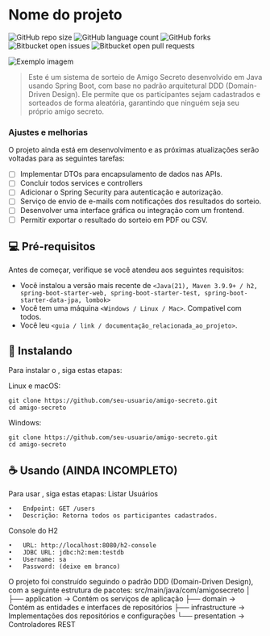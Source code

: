 # Nome do projeto

![GitHub repo size](https://img.shields.io/github/repo-size/iuricode/README-template?style=for-the-badge)
![GitHub language count](https://img.shields.io/badge/Java-ED8B00?style=for-the-badge&logo=java&logoColor=white)
![GitHub forks](https://img.shields.io/github/forks/iuricode/README-template?style=for-the-badge)
![Bitbucket open issues](https://img.shields.io/bitbucket/issues/iuricode/README-template?style=for-the-badge)
![Bitbucket open pull requests](https://img.shields.io/bitbucket/pr-raw/iuricode/README-template?style=for-the-badge)

<img src="imagem.png" alt="Exemplo imagem">

> Este é um sistema de sorteio de Amigo Secreto desenvolvido em Java usando Spring Boot, com base no padrão arquitetural DDD (Domain-Driven Design). Ele permite que os participantes sejam cadastrados e sorteados de forma aleatória, garantindo que ninguém seja seu próprio amigo secreto.

### Ajustes e melhorias

O projeto ainda está em desenvolvimento e as próximas atualizações serão voltadas para as seguintes tarefas:

- [ ] Implementar DTOs para encapsulamento de dados nas APIs.
- [ ] Concluir todos services e controllers
- [ ] Adicionar o Spring Security para autenticação e autorização.
- [ ] Serviço de envio de e-mails com notificações dos resultados do sorteio.
- [ ] Desenvolver uma interface gráfica ou integração com um frontend.
- [ ] Permitir exportar o resultado do sorteio em PDF ou CSV.

## 💻 Pré-requisitos

Antes de começar, verifique se você atendeu aos seguintes requisitos:

- Você instalou a versão mais recente de `<Java(21), Maven 3.9.9+ / h2, spring-boot-starter-web, spring-boot-starter-test, spring-boot-starter-data-jpa, lombok>`
- Você tem uma máquina `<Windows / Linux / Mac>`. Compativel com todos.
- Você leu `<guia / link / documentação_relacionada_ao_projeto>`.

## 🚀 Instalando <SecretFriend>

Para instalar o <SecrefFriend>, siga estas etapas:

Linux e macOS:

```
git clone https://github.com/seu-usuario/amigo-secreto.git
cd amigo-secreto
```

Windows:

```
git clone https://github.com/seu-usuario/amigo-secreto.git
cd amigo-secreto
```

## ☕ Usando <SecretFriend> (AINDA INCOMPLETO)

Para usar <SecretFriend>, siga estas etapas:
Listar Usuários

	•	Endpoint: GET /users
	•	Descrição: Retorna todos os participantes cadastrados.


Console do H2

	•	URL: http://localhost:8080/h2-console
	•	JDBC URL: jdbc:h2:mem:testdb
	•	Username: sa
	•	Password: (deixe em branco)

 O projeto foi construído seguindo o padrão DDD (Domain-Driven Design), com a seguinte estrutura de pacotes:
 src/main/java/com/amigosecreto
│
├── application    -> Contém os serviços de aplicação
├── domain         -> Contém as entidades e interfaces de repositórios
├── infrastructure -> Implementações dos repositórios e configurações
└── presentation   -> Controladores REST
